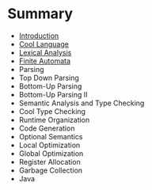 # Summary

* [Introduction](cool_language.md)
* [Cool Language](cool_language.md)
* [Lexical Analysis](lexical_analysis.md)
* [Finite Automata](finite_automata.md)
* Parsing
* Top Down Parsing
* Bottom-Up Parsing
* Bottom-Up Parsing II
* Semantic Analysis and Type Checking
* Cool Type Checking
* Runtime Organization
* Code Generation
* Optional Semantics
* Local Optimization
* Global Optimization
* Register Allocation
* Garbage Collection
* Java

